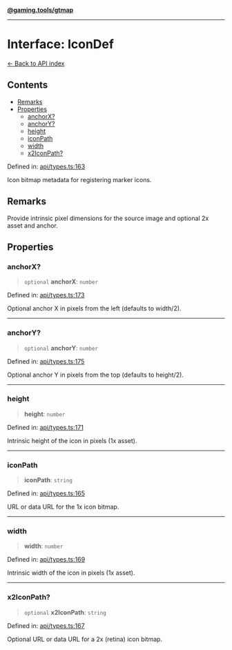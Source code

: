[**@gaming.tools/gtmap**](README.md)

***

# Interface: IconDef

[← Back to API index](./README.md)

## Contents

- [Remarks](#remarks)
- [Properties](#properties)
  - [anchorX?](#anchorx)
  - [anchorY?](#anchory)
  - [height](#height)
  - [iconPath](#iconpath)
  - [width](#width)
  - [x2IconPath?](#x2iconpath)

Defined in: [api/types.ts:163](https://github.com/gamingtools/gt-map/blob/670061005a2701ff4986e8986471b4dd55d13ca7/packages/gtmap/src/api/types.ts#L163)

Icon bitmap metadata for registering marker icons.

## Remarks

Provide intrinsic pixel dimensions for the source image and optional 2x asset and anchor.

## Properties

### anchorX?

> `optional` **anchorX**: `number`

Defined in: [api/types.ts:173](https://github.com/gamingtools/gt-map/blob/670061005a2701ff4986e8986471b4dd55d13ca7/packages/gtmap/src/api/types.ts#L173)

Optional anchor X in pixels from the left (defaults to width/2).

***

### anchorY?

> `optional` **anchorY**: `number`

Defined in: [api/types.ts:175](https://github.com/gamingtools/gt-map/blob/670061005a2701ff4986e8986471b4dd55d13ca7/packages/gtmap/src/api/types.ts#L175)

Optional anchor Y in pixels from the top (defaults to height/2).

***

### height

> **height**: `number`

Defined in: [api/types.ts:171](https://github.com/gamingtools/gt-map/blob/670061005a2701ff4986e8986471b4dd55d13ca7/packages/gtmap/src/api/types.ts#L171)

Intrinsic height of the icon in pixels (1x asset).

***

### iconPath

> **iconPath**: `string`

Defined in: [api/types.ts:165](https://github.com/gamingtools/gt-map/blob/670061005a2701ff4986e8986471b4dd55d13ca7/packages/gtmap/src/api/types.ts#L165)

URL or data URL for the 1x icon bitmap.

***

### width

> **width**: `number`

Defined in: [api/types.ts:169](https://github.com/gamingtools/gt-map/blob/670061005a2701ff4986e8986471b4dd55d13ca7/packages/gtmap/src/api/types.ts#L169)

Intrinsic width of the icon in pixels (1x asset).

***

### x2IconPath?

> `optional` **x2IconPath**: `string`

Defined in: [api/types.ts:167](https://github.com/gamingtools/gt-map/blob/670061005a2701ff4986e8986471b4dd55d13ca7/packages/gtmap/src/api/types.ts#L167)

Optional URL or data URL for a 2x (retina) icon bitmap.
